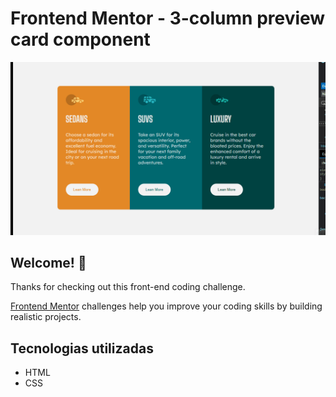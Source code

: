 # Frontend Mentor - 3-column preview card component

![Design preview for the 3-column preview card component coding challenge](./design/resultado.gif)

## Welcome! 👋

Thanks for checking out this front-end coding challenge.

[Frontend Mentor](https://www.frontendmentor.io) challenges help you improve your coding skills by building realistic projects.

## Tecnologias utilizadas

- HTML
- CSS
